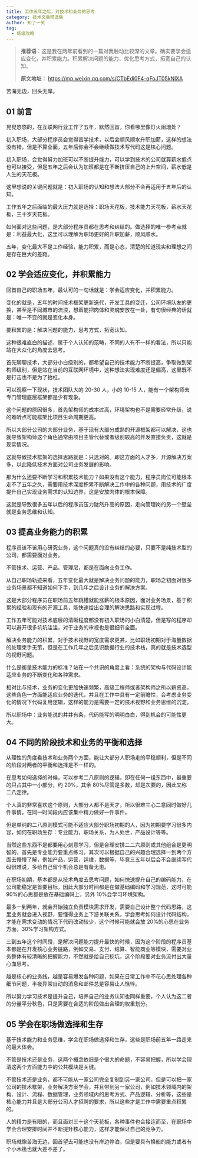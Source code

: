 ```yaml
---
title: 工作五年之后，对技术和业务的思考
category: 技术文章精选集
author: 知了一笑
tag:
  - 练级攻略
---
```


> **推荐语**：这是我在两年前看到的一篇对我触动比较深的文章。确实要学会适应变化，并积累能力。积累解决问题的能力，优化思考方式，拓宽自己的认知。
>
> **原文地址：** <https://mp.weixin.qq.com/s/CTbEdi0F4-qFoJT05kNlXA>

苦海无边，回头无岸。

## 01 前言

晃晃悠悠的，在互联网行业工作了五年，默然回首，你看哪里像灯火阑珊处？

初入职场，大部分程序员会觉得苦学技术，以后会顺风顺水升职加薪，这样的想法没有错，但是不算全面，五年后你会不会继续做技术写代码这是核心问题。

初入职场，会觉得努力加班可以不断提升能力，可以学到技术的公司就算薪水低点也可以接受，但是五年之后会认为加班都是在不断挤压自己的上升空间，薪水低是人生的天花板。

这里想说的关键问题就是：初入职场的认知和想法大部分不会再适用于五年后的认知。

工作五年之后面临的最大压力就是选择：职场天花板，技术能力天花板，薪水天花板，三十岁天花板。

如何面对这些问题，是大部分程序员都在思考和纠结的。做选择的唯一参考点就是：利益最大化，这里可以理解为职场更好的升职加薪，顺风顺水。

五年，变化最大不是工作经验，能力积累，而是心态，清楚的知道现实和理想之间是存在巨大的差距。

## 02 学会适应变化，并积累能力

回首自己的职场五年，最认可的一句话就是：学会适应变化，并积累能力。

变化的就是，五年的时间技术框架更新迭代，开发工具的变迁，公司环境队友的更换，甚至是不同城市的流浪，想着能把肉体和灵魂安放在一处，有句很经典的话就是：唯一不变的就是变化本身。

要积累的是：解决问题的能力，思考方式，拓宽认知。

这种很难直白的描述，属于个人认知的范畴，不同的人有不一样的看法，所以只能站在大众化的角度去思考。

首先聊聊技术，大部分小白级别的，都希望自己的技术能力不断提高，争取做到架构师级别，但是站在当前的互联网环境中，这种想法实现难度还是偏高，这里既不是打击也不是为了抬杠。

可以观察一下现状，技术团队大的 20-30 人，小的 10-15 人，能有一个架构师去专门管理底层框架都是少有现象。

这个问题的原因很多，首先架构师的成本过高，环境架构也不是需要经常升级，说的难听点可能框架比项目生命周期更高。

所以大部分公司的大部分业务，基于现有大部分成熟的开源框架都可以解决，这也就导致架构师这个角色通常由项目主管代替或者级别较高的开发直接负责，这就是现实情况。

这就导致技术框架的选择思路就是：只选对的。即这方面的人才多，开源解决方案多，以此降低技术方面对公司业务发展的影响。

那为什么还要不断学习和积累技术能力？如果没有这个能力，程序员岗位可能根本走不了五年之久，需要用技术深度积累不断解决工作中的各种问题，用技术的广度提升自己实现业务需求的认知边界，这是安放肉体的根本保障。

这就是导致很多五年以后的程序员压力陡然升高的原因，走向管理岗的另一个壁垒就是业务思维和认知。

## 03 提高业务能力的积累

程序员该不该用心研究业务，这个问题真的没有纠结的必要，只要不是纯技术型的公司，都需要面对业务。

不管技术、运营、产品、管理层，都是在面向业务工作。

从自己职场轨迹来看，五年变化最大就是解决业务问题的能力，职场之初面对很多业务场景都不知道如何下手，到几年之后设计业务的解决方案。

这是大部分程序员在职场前五年跳槽就能涨薪的根本原因，面对业务场景，基于积累的经验和现有的开源工具，能快速给出合理的解决思路和实现过程。

工作五年可能对技术底层的清晰程度都没有初入职场的小白清楚，但是写的程序却可以避开很多坑坑洼洼，对于业务的审视也是很细节全面。

解决业务能力的积累，对于技术视野的宽度需求更甚，比如职场初期对于海量数据的处理束手无策，但是在工作几年之后见识数据行业的技术栈，真的就是技术选型的视野问题。

什么是衡量技术能力的标准？站在一个共识的角度上看：系统的架构与代码设计能适应业务的不断变化和各种需求。

相对比与技术，业务的变化更加快速频繁，高级工程师或者架构师之所以薪资高，这些角色一方面能适应业务的迭代，并且在工作中具有一定前瞻性，会考虑业务变化的情况下代码复用逻辑，这样的能力是需要一定的技术视野和业务思维的沉淀。

所以职场中：业务能说的井井有条，代码能写的明明白白，得到机会的可能性更大。

## 04 不同的阶段技术和业务的平衡和选择

从理性的角度看技术和业务两个方面，能让大部分人职场走的平稳顺利，但是不同的阶段对两者的平衡和选择是不一样的。

在思考如何选择的时候，可以参考二八原则的逻辑，即在任何一组东西中，最重要的只占其中一小部分，约 20%，其余 80%尽管是多数，却是次要的，因此又称二八定律。

个人真的非常喜欢这个原则，大部分人都不是天才，所以很难三心二意同时做好几件事情，在同一时间段内应该集中精力做好一件事件。

但是单纯的二八原则模式可能不适应大部分职场初期的人，因为初期要学习很多内容，如何在职场生存：专业能力，职场关系，为人处世，产品设计等等。

当然这些东西不是都要用心刻意学习，但是合理安排二二六原则或其他组合是更明智的，首先是专业能力要重点练习，其次可以根据自己的兴趣合理选择一到两个方面去慢慢了解，例如产品，运营，运维，数据等，毕竟三五年以后会不会继续写代码很难说，多给自己留个机会总是有备无患。

在职场初期，基本都是从技术角度去思考问题，如何快速提升自己的编码能力，在公司能稳定是首要目标，因此大部分时间都是在做基础编码和学习规范，这时可能 90%的心思都是放在基础编码上，另外 10%会学习环境架构。

最多一到两年，就会开始独立负责模块需求开发，需要自己设计整个代码思路，这里业务就会进入视野，要懂得业务上下游关联关系，学会思考如何设计代码结构，才能在需求变动的情况下代码改动较少，这个时候可能就会放 20%的心思在业务方面，30%学习架构方式。

三到五年这个时间段，是解决问题能力提升最快的时候，因为这个阶段的程序员基本都是在开发核心业务链路，例如交易、支付、结算、智能商业等模块，需要对业务整体有较清晰的把握能力，不然就是给自己挖坑，这个阶段要对业务流付出大量心血思考。

越是核心的业务线，越是容易爆发各种问题，如果在日常工作中不花心思处理各种细节问题，半夜异常自动的消息和邮件总是容易让人憔悴。

所以努力学习技术是提升自己，培养自己的业务认知也同样重要，个人认为这二者的分量平分秋色，只是需要在合适的阶段做出合理的权重划分。

## 05 学会在职场做选择和生存

基于技术能力和业务思维，学会在职场做选择和生存，这些是职场前五年一路走来的最大体会。

不管是技术还是业务，这两个概念依旧是个很大的命题，不容易把握，所以学会理清这两个方面能力中的公共模块是关键。

不管技术还是业务，都不可能从一家公司完全复制到另一家公司，但是可以把一家公司的技术框架，业务解决方案学会，并且带到另一家公司，例如技术领域内的架构、设计、流程、数据管理，业务领域内的思考方式、产品逻辑、分析等，这些是核心能力并且是大部分公司人才招聘的要求，所以这些才是工作中需要重点积累的。

人的精力是有限的，而且面对三十这个天花板，各种事件也会接连而至，在职场中学会合理安排时间并不断提升核心能力，这样才能保证自己的竞争力。

职场就像苦海无边，回首望去可能也没有岸边停泊，但是要具有换船的能力或者有个小木筏也就大差不差了。

<!-- @include: @article-footer.snippet.md -->
